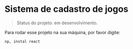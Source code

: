 <h1> Sistema de cadastro de jogos</h1>

> Status do projeto: em desenvolvimento.

Para rodar esse projeto na sua máquina, por favor digite:

```
np, instal react
```

